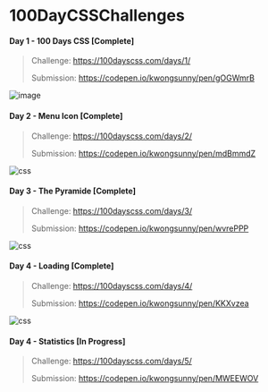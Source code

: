 # 100DayCSSChallenges

#### Day 1 - 100 Days CSS [Complete]
> Challenge: https://100dayscss.com/days/1/
> 
> Submission: https://codepen.io/kwongsunny/pen/gOGWmrB
> 
![image](https://user-images.githubusercontent.com/26192840/146597968-4979fbcd-943a-4aa8-bd16-50e3ffabe6be.png)

#### Day 2 - Menu Icon [Complete]
> Challenge: https://100dayscss.com/days/2/
> 
> Submission: https://codepen.io/kwongsunny/pen/mdBmmdZ
> 
![css](https://user-images.githubusercontent.com/26192840/146654877-a418709f-1373-4ede-853c-54d969aa0754.gif)

#### Day 3 - The Pyramide [Complete]
> Challenge: https://100dayscss.com/days/3/
> 
> Submission: https://codepen.io/kwongsunny/pen/wvrePPP
> 
![css](https://user-images.githubusercontent.com/26192840/146692638-b00c911e-b624-411a-ab00-931c995c3325.gif)

#### Day 4 - Loading [Complete]
> Challenge: https://100dayscss.com/days/4/
> 
> Submission: https://codepen.io/kwongsunny/pen/KKXvzea
> 
![css](https://user-images.githubusercontent.com/26192840/146857346-19925fa3-1ef4-484f-87b8-59b1bab8abc6.gif)

#### Day 4 - Statistics [In Progress]
> Challenge: https://100dayscss.com/days/5/
> 
> Submission: https://codepen.io/kwongsunny/pen/MWEEWOV
